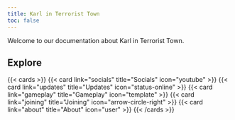 ```yaml
---
title: Karl in Terrorist Town
toc: false
---
```


Welcome to our documentation about Karl in Terrorist Town.

## Explore

{{< cards >}}
{{< card link="socials" title="Socials" icon="youtube" >}}
{{< card link="updates" title="Updates" icon="status-online" >}}
{{< card link="gameplay" title="Gameplay" icon="template" >}}
{{< card link="joining" title="Joining" icon="arrow-circle-right" >}}
{{< card link="about" title="About" icon="user" >}}
{{< /cards >}}
